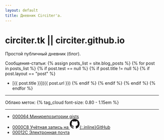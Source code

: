 ```yaml
---
layout: default
title: Дневник Circiter'а.
---
```


# circiter.tk || circiter.github.io

Простой публичный дневник (блог).

Сообщения-статьи:
{% assign posts_list = site.blog_posts %}
{% for post in posts_list %}
    {% if post.test == null %}
        {% if post.title != null %}
            {% if post.layout == "post" %}
* [{{ post.title }}]({{ post.url }})
            {% endif %}
        {% endif %}
    {% endif %}
{% endfor %}

<hr>
Облако меток: {% tag_cloud font-size: 0.80 - 1.15em %}

<hr>

- [000064 Минирепозитории gists](https://gist.github.com/Circiter/)
- [0000C8 Учётная запись на ![](/public/images/github-mark.png){:.inline}GitHub](https://github.com/Circiter)
- [00012C Электронная почта](mailto:xcirciter@gmail.com)

